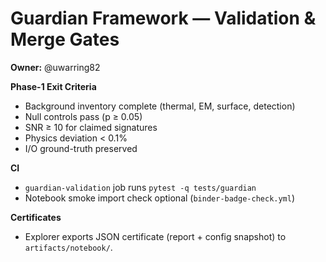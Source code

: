# Guardian Framework — Validation & Merge Gates

**Owner:** @uwarring82

**Phase-1 Exit Criteria**
- Background inventory complete (thermal, EM, surface, detection)
- Null controls pass (p ≥ 0.05)
- SNR ≥ 10 for claimed signatures
- Physics deviation < 0.1%
- I/O ground-truth preserved

**CI**
- `guardian-validation` job runs `pytest -q tests/guardian`
- Notebook smoke import check optional (`binder-badge-check.yml`)

**Certificates**
- Explorer exports JSON certificate (report + config snapshot) to `artifacts/notebook/`.
